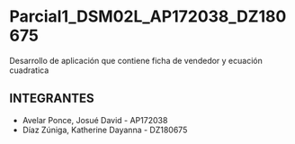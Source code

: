 # Parcial1_DSM02L_AP172038_DZ180675
Desarrollo de aplicación que contiene ficha de vendedor y ecuación cuadratica

## INTEGRANTES
* Avelar Ponce, Josué David	- AP172038
* Díaz Zúniga, Katherine Dayanna - DZ180675

